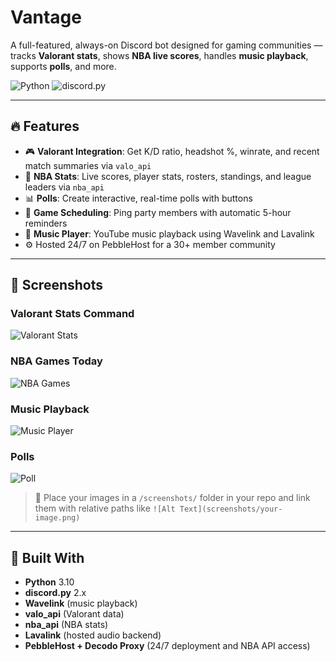 # Vantage

A full-featured, always-on Discord bot designed for gaming communities — tracks **Valorant stats**, shows **NBA live scores**, handles **music playback**, supports **polls**, and more.

![Python](https://img.shields.io/badge/Python-3.10-blue)
![discord.py](https://img.shields.io/badge/discord.py-2.x-blue)

---

## 🔥 Features

- 🎮 **Valorant Integration**: Get K/D ratio, headshot %, winrate, and recent match summaries via `valo_api`
- 🏀 **NBA Stats**: Live scores, player stats, rosters, standings, and league leaders via `nba_api`
- 📊 **Polls**: Create interactive, real-time polls with buttons
- 📅 **Game Scheduling**: Ping party members with automatic 5-hour reminders
- 🎵 **Music Player**: YouTube music playback using Wavelink and Lavalink
- ⚙️ Hosted 24/7 on PebbleHost for a 30+ member community

---

## 📸 Screenshots

### Valorant Stats Command
![Valorant Stats](screenshots/valorant-stats.png)

### NBA Games Today
![NBA Games](screenshots/nba-games.png)

### Music Playback
![Music Player](screenshots/music.png)

### Polls
![Poll](screenshots/poll.png)

> 📁 Place your images in a `/screenshots/` folder in your repo and link them with relative paths like `![Alt Text](screenshots/your-image.png)`

---

## 🧱 Built With

- **Python** 3.10
- **discord.py** 2.x
- **Wavelink** (music playback)
- **valo_api** (Valorant data)
- **nba_api** (NBA stats)
- **Lavalink** (hosted audio backend)
- **PebbleHost + Decodo Proxy** (24/7 deployment and NBA API access)
